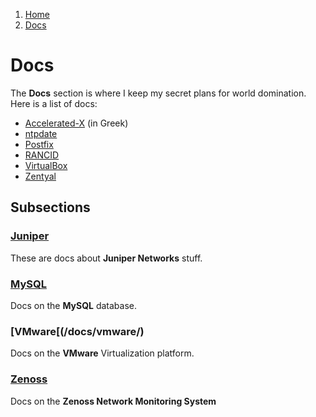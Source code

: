 <!-- -
Title: Docs
Description: Marios Zindilis's Docs 
First Published: 2014-06-30
Last Updated: 2014-07-03
- -->

<ol class="breadcrumb" itemprop="breadcrumb">
	<li><a href="/">Home</a></li>
	<li><a href="/docs/">Docs</a></li>
</ol>

Docs
====

The **Docs** section is where I keep my secret plans for world domination. Here 
is a list of docs:

*   [Accelerated-X](/docs/accelerated-x.el.html) (in Greek)
*   [ntpdate](/docs/ntpdate.html)
*   [Postfix](/docs/postfix.html)
*   [RANCID](/docs/rancid.html)
*   [VirtualBox](/docs/virtualbox.html)
*   [Zentyal](/docs/zentyal.html)

Subsections
-----------

### [Juniper](/docs/juniper/)
These are docs about **Juniper Networks** stuff.

### [MySQL](/docs/mysql/)
Docs on the **MySQL** database.

### [VMware[(/docs/vmware/)
Docs on the **VMware** Virtualization platform.

### [Zenoss](/docs/zenoss/)
Docs on the **Zenoss Network Monitoring System**
